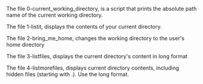 The file 0-current_working_directory, is a script that prints the absolute path name of the current working directory.



The file 1-listit, displays the contents of your current directory.



The file 2-bring_me_home, changes the working directory to the user's home directory


The file 3-listfiles, displays the current directory's content in long format


The file 4-listmorefiles, displays current directory contents, including hidden files (starting with .). Use the long format.

